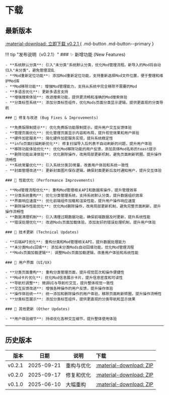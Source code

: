 # 下载

## 最新版本

[ :material-download: 立即下载 v0.2.1 ](files/Mods-Locker-v0.2.1.zip){ .md-button .md-button--primary }
<!-- [查看校验信息](#校验与完整性){ .md-button } -->

!!! tip "发布说明（v0.2.1）"
    ### ✨ 新增功能 (New Features)

    - **系统默认分类**: 引入"未分类"系统默认分类，优化Mod管理流程。新导入的Mod将自动归入"未分类"，避免管理混乱
    - **Mod重新定位功能**: 添加Mod重新定位功能，支持重新选择Mod文件位置，便于整理和维护Mod库
    - **Mod移除功能**: 增强Mod管理能力，支持从系统中完全移除不需要的Mod
    - **多语言优化**: 更新多语言支持
    - **增强搜索体验**: 改进搜索功能，提供更流畅和准确的Mod搜索体验
    - **分类标签系统**: 添加分类标签组件，优化Mods页面分类显示逻辑，提供更直观的分类导航

    ### 🐛 修复与改进 (Bug Fixes & Improvements)

    - **免费版限制提示**: 优化免费版功能限制提示，提升用户交互反馈体验
    - **管理页面优化**: 优化管理页面显示内容和布局，提升视觉效果和用户体验
    - **硬件加密服务**: 简化硬件加密服务实现，提升系统稳定性
    - **info页面扫描刷新优化**: 修复扫描导入后列表不自动刷新的问题，提升用户体验
    - **移除功能体验优化**: 优化Mod移除功能的用户反馈，添加具体Mod名称的toast提示
    - **删除功能丝滑体验**: 优化删除操作，改用局部更新机制，避免页面刷新转圈，提升操作流畅性
    - **系统常量优化**: 引入系统分类ID常量，改善用户体验和系统一致性
    - **封面管理改进**: 更新封面图片保存逻辑，确保封面更新后及时通知用户，提升交互体验

    ### 🚀 性能优化 (Performance Improvements)

    - **Mod管理流程优化**: 重构Mod管理相关API和数据库操作，提升管理效率
    - **分类系统重构**: 优化分类管理系统，支持系统默认分类，提升数据组织效率
    - **界面响应速度**: 优化前端组件加载和渲染性能，提升用户操作响应速度
    - **删除操作性能优化**: 优化Mod删除操作，改用局部更新机制，避免完整页面刷新，提升操作流畅性
    - **数据清理机制**: 引入清理过期数据功能，确保前端数据及时更新，提升系统性能
    - **错误处理优化**: 改进Mods页面加载体验，添加友好的错误处理机制，提升用户体验

    ### 🔧 技术更新 (Technical Updates)

    - **后端API优化**: 重构分类和Mod管理相关API，提升数据处理能力
    - **未分类Mods回填**: 添加未分类Mods自动回填功能，优化Mod管理流程
    - **Mods页面加载逻辑**: 调整Mods页面加载逻辑，改善用户体验和系统性能

    ### 🎨 用户界面 (UI/UX)

    - **分类页面重构**: 重构分类管理页面，提升视觉层次和操作便捷性
    - **Mod卡片优化**: 优化Mod信息展示卡片，提升信息密度和可读性
    - **导航栏调整**: 微调UI与导航栏交互，提升整体视觉一致性
    - **交互反馈改进**: 增强各种操作的用户反馈，提升操作体验
    - **操作体验统一**: 统一添加和删除操作的用户体验，移除页面刷新转圈，提升操作流畅性
    - **分类标签展示**: 添加分类标签组件，提供更直观的分类导航和显示效果

    ### 📝 其他更新 (Other Updates)

    - **用户体验细节**: 持续优化各种交互细节，提升整体使用体验  

---

## 历史版本

| 版本 | 日期 | 说明 | 下载 |
|---:|:---:|---|:---|
| v0.2.1 | 2025-09-21 | 重构与优化 | [:material-download: ZIP](files/mods-locker-v0.2.1.zip) |
| v0.2.0 | 2025-09-17 | 修复和优化 | [:material-download: ZIP](files/mods-locker-v0.2.0.zip) |
| v0.1.0 | 2025-06-10 | 大幅重构 | [:material-download: ZIP](files/mods-locker-0.1.0.zip) |







